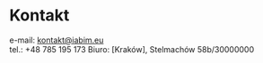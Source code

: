 # Kontakt
e-mail: kontakt@iabim.eu  
tel.: +48 785 195 173 
Biuro: [Kraków], Stelmachów 58b/30000000

